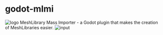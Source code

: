 # godot-mlmi
![logo](https://github.com/user-attachments/assets/00d6e356-7d0d-4e99-af37-0b183a6338c7)
MeshLibrary Mass Importer - a Godot plugin that makes the creation of MeshLibraries easier.
![input](https://github.com/user-attachments/assets/5308960f-700b-43e4-8b74-0f661e551728)
